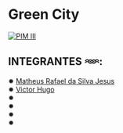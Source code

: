 # Green City

[![PIM III](https://img.shields.io/badge/PIM-III-brightgreen)](https://github.com/Projeto-PIM-III/City-Green)

## INTEGRANTES 𖥶:

✹ [Matheus Rafael da Silva Jesus](https://github.com/math20122004) \
✹ [Victor Hugo](https://github.com/VictorHT2) \
✹ \
✹ \
✹ \
✹ 




